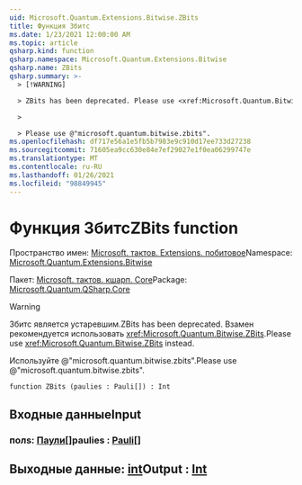 ```yaml
---
uid: Microsoft.Quantum.Extensions.Bitwise.ZBits
title: Функция Збитс
ms.date: 1/23/2021 12:00:00 AM
ms.topic: article
qsharp.kind: function
qsharp.namespace: Microsoft.Quantum.Extensions.Bitwise
qsharp.name: ZBits
qsharp.summary: >-
  > [!WARNING]

  > ZBits has been deprecated. Please use <xref:Microsoft.Quantum.Bitwise.ZBits> instead.

  >

  > Please use @"microsoft.quantum.bitwise.zbits".
ms.openlocfilehash: df717e56a1e5fb5b7983e9c910d17ee733d27238
ms.sourcegitcommit: 71605ea9cc630e84e7ef29027e1f0ea06299747e
ms.translationtype: MT
ms.contentlocale: ru-RU
ms.lasthandoff: 01/26/2021
ms.locfileid: "98849945"
---
```

# <a name="zbits-function"></a><span data-ttu-id="2a924-102">Функция Збитс</span><span class="sxs-lookup"><span data-stu-id="2a924-102">ZBits function</span></span>

<span data-ttu-id="2a924-103">Пространство имен: [Microsoft. тактов. Extensions. побитовое](xref:Microsoft.Quantum.Extensions.Bitwise)</span><span class="sxs-lookup"><span data-stu-id="2a924-103">Namespace: [Microsoft.Quantum.Extensions.Bitwise](xref:Microsoft.Quantum.Extensions.Bitwise)</span></span>

<span data-ttu-id="2a924-104">Пакет: [Microsoft. тактов. кшарп. Core](https://nuget.org/packages/Microsoft.Quantum.QSharp.Core)</span><span class="sxs-lookup"><span data-stu-id="2a924-104">Package: [Microsoft.Quantum.QSharp.Core](https://nuget.org/packages/Microsoft.Quantum.QSharp.Core)</span></span>


> [!WARNING]
> <span data-ttu-id="2a924-105">Збитс является устаревшим.</span><span class="sxs-lookup"><span data-stu-id="2a924-105">ZBits has been deprecated.</span></span> <span data-ttu-id="2a924-106">Взамен рекомендуется использовать <xref:Microsoft.Quantum.Bitwise.ZBits>.</span><span class="sxs-lookup"><span data-stu-id="2a924-106">Please use <xref:Microsoft.Quantum.Bitwise.ZBits> instead.</span></span>
>
> <span data-ttu-id="2a924-107">Используйте @"microsoft.quantum.bitwise.zbits".</span><span class="sxs-lookup"><span data-stu-id="2a924-107">Please use @"microsoft.quantum.bitwise.zbits".</span></span>



```qsharp
function ZBits (paulies : Pauli[]) : Int
```


## <a name="input"></a><span data-ttu-id="2a924-108">Входные данные</span><span class="sxs-lookup"><span data-stu-id="2a924-108">Input</span></span>

### <a name="paulies--pauli"></a><span data-ttu-id="2a924-109">полs: [Паули](xref:microsoft.quantum.lang-ref.pauli)[]</span><span class="sxs-lookup"><span data-stu-id="2a924-109">paulies : [Pauli](xref:microsoft.quantum.lang-ref.pauli)[]</span></span>





## <a name="output--int"></a><span data-ttu-id="2a924-110">Выходные данные: [int](xref:microsoft.quantum.lang-ref.int)</span><span class="sxs-lookup"><span data-stu-id="2a924-110">Output : [Int](xref:microsoft.quantum.lang-ref.int)</span></span>

